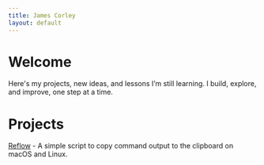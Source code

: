```yaml
---
title: James Corley
layout: default
---
```


# Welcome

Here's my projects, new ideas, and lessons I’m still learning. I build, explore, and improve, one step at a time.

# Projects

[Reflow](https://github.com/jamestcorley/reflow) - A simple script to copy command output to the clipboard on macOS and Linux.

